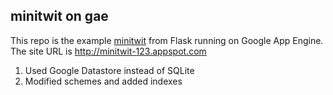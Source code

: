 minitwit on gae
---

This repo is the example [minitwit](https://github.com/mitsuhiko/flask/tree/master/examples/minitwit) from Flask running on Google App Engine. The site URL is http://minitwit-123.appspot.com

1. Used Google Datastore instead of SQLite
2. Modified schemes and added indexes
